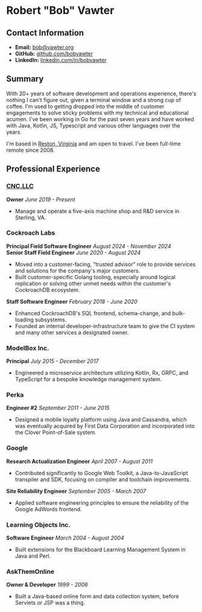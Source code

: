 # Robert "Bob" Vawter

## Contact Information
- **Email:** [bob@vawter.org](mailto:bob@vawter.org)
- **GitHub:** [github.com/bobvawter](https://github.com/bobvawter)
- **LinkedIn:** [linkedin.com/in/bobvawter](https://www.linkedin.com/in/bobvawter)

## Summary

With 20+ years of software development and operations experience, there's nothing I can't figure out, given a terminal
window and a strong cup of coffee. I'm used to getting dropped into the middle of customer engagements to solve sticky
problems with my technical and educational acumen. I've been working in Go for the past seven years and have worked with
Java, Kotlin, JS, Typescript and various other languages over the years.

I'm based in [Reston, Virginia](https://maps.app.goo.gl/SGJ3N5Ha4KEoFUQ96) and am open to travel. I've been
full-time remote since 2008.

## Professional Experience

### [CNC.LLC](https://cnc.llc)
**Owner**
*June 2019 - Present*
- Manage and operate a five-axis machine shop and R&D service in Sterling, VA.

### Cockroach Labs

**Principal Field Software Engineer** *August 2024 - November 2024* <br/>
**Senior Staff Field Engineer** *June 2020 - August 2024*
- Moved into a customer-facing, "trusted advisor" role to provide services and solutions for the company's major
  customers.
- Built customer-specific Golang tooling, especially around logical replication or solving other unmet needs within the
  customer's CockroachDB ecosystem.

**Staff Software Engineer**
*February 2018 - June 2020*
- Enhanced CockroachDB's SQL frontend, schema-change, and bulk-loading subsystems.
- Founded an internal developer-infrastructure team to give the CI system and many other services a designated owner.

### ModelBox Inc.
**Principal**
*July 2015 - December 2017*
- Engineered a microservice architecture utilizing Kotlin, Rx, GRPC, and TypeScript for a bespoke knowledge management
  system.

### Perka
**Engineer #2**
*September 2011 - June 2015*
- Designed a mobile loyalty platform using Java and Cassandra, which was eventually acquired by
  First Data Corporation and incorporated into the Clover Point-of-Sale system.

### Google
**Research Actualization Engineer**
*April 2007 - August 2011*
- Contributed significantly to Google Web Toolkit, a Java-to-JavaScript transpiler and SDK, focusing on compiler and
  toolchain improvements.

**Site Reliability Engineer**
*September 2005 - March 2007*
- Applied software engineering principles to ensure the reliability of the Google AdWords frontend.

### Learning Objects Inc.
**Software Engineer**
*March 2004 - August 2004*
- Built extensions for the Blackboard Learning Management System in Java and Perl.

### AskThemOnline
**Owner & Developer**
*1999 - 2006*
- Built a Java-based online form and data collection system, before Servlets or JSP was a thing.
